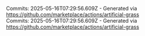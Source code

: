 Commits: 2025-05-16T07:29:56.609Z - Generated via https://github.com/marketplace/actions/artificial-grass
<br>
Commits: 2025-05-16T07:29:56.609Z - Generated via https://github.com/marketplace/actions/artificial-grass
<br>
